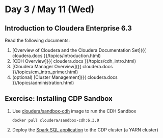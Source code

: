 # Day 3 / May 11 (Wed)

## Introduction to Cloudera Enterprise 6.3

Read the following documents:

1. [Overview of Cloudera and the Cloudera Documentation Set]({{ cloudera.docs }}/topics/introduction.html)
1. [CDH Overview]({{ cloudera.docs }}/topics/cdh_intro.html)
1. [Cloudera Manager Overview]({{ cloudera.docs }}/topics/cm_intro_primer.html)
1. (optional) [Cluster Management]({{ cloudera.docs }}/topics/administration.html)

## Exercise: Installing CDP Sandbox

1. Use [cloudera/sandbox-cdh](https://hub.docker.com/r/cloudera/sandbox-cdh) image to run the CDH Sandbox

    ```text
    docker pull cloudera/sandbox-cdh:6.3.0
    ```

1. Deploy the [Spark SQL application](./001.md#exercise-spark-sql-and-hdfs) to the CDP cluster (a YARN cluster)
